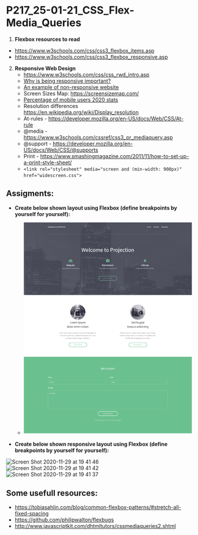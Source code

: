 # P217_25-01-21_CSS_Flex-Media_Queries

1. **Flexbox resources to read**
  - https://www.w3schools.com/css/css3_flexbox_items.asp
  - https://www.w3schools.com/css/css3_flexbox_responsive.asp
  
2. **Responsive Web Design**
   - https://www.w3schools.com/css/css_rwd_intro.asp
   - [Why is being responsive important?](https://www.webfx.com/web-design/why-responsive-design-important.html#:~:text=Responsive%20design%20can%20help%20you-ur%20rankings%20in%20search%20engines)
   - [An example of non-responsive website](https://dequeuniversity.com/library/responsive/1-non-responsive)
   - Screen Sizes Map: https://screensizemap.com/
   - [Percentage of mobile users 2020 stats](https://www.broadbandsearch.net/blog/mobile-desktop-internet-usage-statistics)
   - Resolution differences https://en.wikipedia.org/wiki/Display_resolution
   -  At-rules - https://developer.mozilla.org/en-US/docs/Web/CSS/At-rule
   -  @media - https://www.w3schools.com/cssref/css3_pr_mediaquery.asp
   -  @support - https://developer.mozilla.org/en-US/docs/Web/CSS/@supports
   -  Print - https://www.smashingmagazine.com/2011/11/how-to-set-up-a-print-style-sheet/
   -  ```<link rel="stylesheet" media="screen and (min-width: 900px)" href="widescreen.css">```
   
## Assigments:
- **Create below shown layout using Flexbox (define breakpoints by yourself for yourself):**
  
   - ![layout](layout.png)
   
- **Create below shown responsive layout using Flexbox (define breakpoints by yourself for yourself):**

<img width="718" alt="Screen Shot 2020-11-29 at 19 41 46" src="https://user-images.githubusercontent.com/74110914/100547370-ce66a180-327f-11eb-9dc2-eeb08aca881f.png">
<img width="667" alt="Screen Shot 2020-11-29 at 19 41 42" src="https://user-images.githubusercontent.com/74110914/100547364-cd357480-327f-11eb-8fb3-369f342a11f1.png">
<img width="630" alt="Screen Shot 2020-11-29 at 19 41 37" src="https://user-images.githubusercontent.com/74110914/100547360-cb6bb100-327f-11eb-86f6-832fa32aaeb6.png">
   
## Some usefull resources:
  - https://tobiasahlin.com/blog/common-flexbox-patterns/#stretch-all-fixed-spacing
  - https://github.com/philipwalton/flexbugs
  - http://www.javascriptkit.com/dhtmltutors/cssmediaqueries2.shtml
